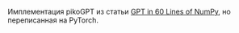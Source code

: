 Имплементация pikoGPT из статьи [GPT in 60 Lines of NumPy](https://jaykmody.com/blog/gpt-from-scratch/), но переписанная на PyTorch.
